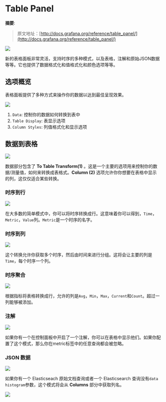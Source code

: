 Table Panel
============

__摘要__:

> 原文地址：[http://docs.grafana.org/reference/table_panel/](http://docs.grafana.org/reference/table_panel/)

![](http://docs.grafana.org/assets/img/features/table-panel.png)

新的表格面板非常灵活，支持时序的多种模式，以及表格，注解和原始JSON数据等等。它也提供了数据格式化和值格式化和颜色选项等等。

## 选项概览

表格面板提供了多种方式来操作你的数据以达到最佳呈现效果。

![](http://docs.grafana.org/img/docs/v2/table-config2.png)

1. `Data`: 控制你的数据如何转换到表中
2. `Table Display`:  表显示选项
3. `Column Styles`: 列值格式化和显示选项

## 数据到表格

![](http://docs.grafana.org/img/docs/v2/table-data-options.png)

数据部分包含了 __To Table Transform(1)__ 。这是一个主要的选项用来控制你的数据/测量值，如何来转换成表格式。__Column (2)__ 选项允许你你想要在表格中显示的列，这仅仅适合某些转换。

### 时序到行

![](http://docs.grafana.org/img/docs/v2/table_ts_to_rows2.png)

在大多数的简单模式中，你可以将时序转换成行。这意味着你可以得到，`Time`，`Metric`，`Value`列。`Metric`是一个时序的名字。

### 时序到列

![](http://docs.grafana.org/img/docs/v2/table_ts_to_columns2.png)

这个转换允许你获取多个时序，然后由时间来进行分组。这将会让主要的列是`Time`，每个时序一个列。

### 时序聚合

![](http://docs.grafana.org/img/docs/v2/table_ts_to_aggregations2.png)

根据指标将表格转换成行，允许的列是`Avg`，`Min`，`Max`，`Current`和`Count`。超过一列能够被添加。

### 注解

![](http://docs.grafana.org/img/docs/v2/table_annotations.png)

如果你有一个在控制面板中开启了一个注解，你可以在表格中显示他们。如果你配置了这个模式，那么你在metric标签中的任意查询都会被忽略。

### JSON 数据

![](http://docs.grafana.org/img/docs/v2/table_json_data.png)

如果你有一个 Elasticseach 原始文档查询或者一个 Elasticsearch 查询没有`data histogram`参数，这个模式将会从 __Columns__ 部分中获取列名。

![](http://docs.grafana.org/img/docs/v2/elastic_raw_doc.png)
